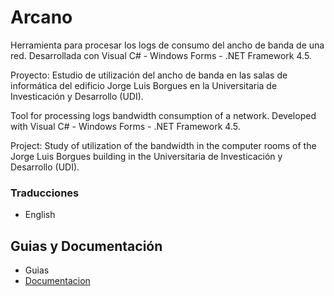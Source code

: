 # Arcano
Herramienta para procesar los logs de consumo del ancho de banda de una red. Desarrollada con Visual C# - Windows Forms - .NET Framework 4.5.

Proyecto: Estudio de utilización del ancho de banda en las salas de informática del edificio Jorge Luis Borgues en la Universitaria de Investicación y Desarrollo (UDI).

Tool for processing logs bandwidth consumption of a network. Developed with Visual C#  - Windows Forms - .NET Framework 4.5.

Project: Study of utilization of the bandwidth in the computer rooms of the Jorge Luis Borgues building in the Universitaria de Investicación y Desarrollo (UDI).


### Traducciones ###

+ English


## Guias y Documentación ##

+ Guias
+ [Documentacion](https://github.com/SemilleroSistemasUDI/Arcano/wiki)
